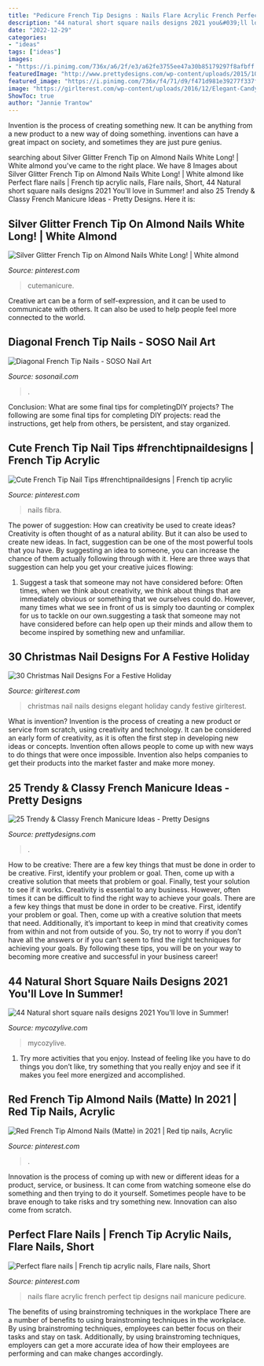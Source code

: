 ```yaml
---
title: "Pedicure French Tip Designs : Nails Flare Acrylic French Perfect Tip Designs Nail Manicure Pedicure"
description: "44 natural short square nails designs 2021 you&#039;ll love in summer!"
date: "2022-12-29"
categories:
- "ideas"
tags: ["ideas"]
images:
- "https://i.pinimg.com/736x/a6/2f/e3/a62fe3755ee47a30b85179297f8afbff.jpg"
featuredImage: "http://www.prettydesigns.com/wp-content/uploads/2015/10/Bow-French-Manicure-Idea.jpg"
featured_image: "https://i.pinimg.com/736x/f4/71/d9/f471d981e39277f337fa884eb6474669.jpg"
image: "https://girlterest.com/wp-content/uploads/2016/12/Elegant-Candy-Nails.jpg"
ShowToc: true
author: "Jannie Trantow"
---
```



Invention is the process of creating something new. It can be anything from a new product to a new way of doing something. inventions can have a great impact on society, and sometimes they are just pure genius.

	

		
searching about Silver Glitter French Tip on Almond Nails White Long! | White almond you've came to the right place. We have 8 Images about Silver Glitter French Tip on Almond Nails White Long! | White almond like Perfect flare nails | French tip acrylic nails, Flare nails, Short, 44 Natural short square nails designs 2021 You&#039;ll love in Summer! and also 25 Trendy &amp; Classy French Manicure Ideas - Pretty Designs. Here it is:
		
    
## Silver Glitter French Tip On Almond Nails White Long! | White Almond

<img loading=lazy src="https://i.pinimg.com/736x/a6/2f/e3/a62fe3755ee47a30b85179297f8afbff.jpg" onerror="this.onerror=null;this.src='https://tse4.mm.bing.net/th?id=OIP.ROJiyy7_E9W7AapoqCr_vAHaJ3&amp;pid=15.1';" alt="Silver Glitter French Tip on Almond Nails White Long! | White almond">

_Source: pinterest.com_

>cutemanicure. 

	

Creative art can be a form of self-expression, and it can be used to communicate with others. It can also be used to help people feel more connected to the world.

    
## Diagonal French Tip Nails - SOSO Nail Art

<img loading=lazy src="https://img.sosonail.com/images/nail-art-ideas-156.jpg" onerror="this.onerror=null;this.src='https://tse3.mm.bing.net/th?id=OIP.12m784i_t8oDR-xVloPj1AHaJ3&amp;pid=15.1';" alt="Diagonal French Tip Nails - SOSO Nail Art">

_Source: sosonail.com_

>. 

	

Conclusion: What are some final tips for completingDIY projects?
The following are some final tips for completing DIY projects: read the instructions, get help from others, be persistent, and stay organized.

    
## Cute French Tip Nail Tips #frenchtipnaildesigns | French Tip Acrylic

<img loading=lazy src="https://i.pinimg.com/736x/85/03/1f/85031f8d57c7e397a6a60ed6ef662ae3.jpg" onerror="this.onerror=null;this.src='https://tse1.mm.bing.net/th?id=OIP._eWA4JxOt-Lw1GDrbZxo2AHaNL&amp;pid=15.1';" alt="Cute French Tip Nail Tips #frenchtipnaildesigns | French tip acrylic">

_Source: pinterest.com_

>nails fibra. 

	

The power of suggestion: How can creativity be used to create ideas?
Creativity is often thought of as a natural ability. But it can also be used to create new ideas. In fact, suggestion can be one of the most powerful tools that you have. By suggesting an idea to someone, you can increase the chance of them actually following through with it. Here are three ways that suggestion can help you get your creative juices flowing: 
1. Suggest a task that someone may not have considered before: Often times, when we think about creativity, we think about things that are immediately obvious or something that we ourselves could do. However, many times what we see in front of us is simply too daunting or complex for us to tackle on our own.suggesting a task that someone may not have considered before can help open up their minds and allow them to become inspired by something new and unfamiliar. 

    
## 30 Christmas Nail Designs For A Festive Holiday

<img loading=lazy src="https://girlterest.com/wp-content/uploads/2016/12/Elegant-Candy-Nails.jpg" onerror="this.onerror=null;this.src='https://tse1.mm.bing.net/th?id=OIP.ihBiBiao0e9qAs1CB7PDTgHaJ4&amp;pid=15.1';" alt="30 Christmas Nail Designs For a Festive Holiday">

_Source: girlterest.com_

>christmas nail nails designs elegant holiday candy festive girlterest. 

	

What is invention?
Invention is the process of creating a new product or service from scratch, using creativity and technology. It can be considered an early form of creativity, as it is often the first step in developing new ideas or concepts. Invention often allows people to come up with new ways to do things that were once impossible. Invention also helps companies to get their products into the market faster and make more money.

    
## 25 Trendy &amp; Classy French Manicure Ideas - Pretty Designs

<img loading=lazy src="http://www.prettydesigns.com/wp-content/uploads/2015/10/Bow-French-Manicure-Idea.jpg" onerror="this.onerror=null;this.src='https://tse2.mm.bing.net/th?id=OIP.ru20bX4ohZZWXHdzpQuKmAHaJ4&amp;pid=15.1';" alt="25 Trendy &amp; Classy French Manicure Ideas - Pretty Designs">

_Source: prettydesigns.com_

>. 

	

How to be creative: There are a few key things that must be done in order to be creative. First, identify your problem or goal. Then, come up with a creative solution that meets that problem or goal. Finally, test your solution to see if it works.
Creativity is essential to any business. However, often times it can be difficult to find the right way to achieve your goals. There are a few key things that must be done in order to be creative. First, identify your problem or goal. Then, come up with a creative solution that meets that need. Additionally, it’s important to keep in mind that creativity comes from within and not from outside of you. So, try not to worry if you don’t have all the answers or if you can’t seem to find the right techniques for achieving your goals. By following these tips, you will be on your way to becoming more creative and successful in your business career!

    
## 44 Natural Short Square Nails Designs 2021 You&#039;ll Love In Summer!

<img loading=lazy src="https://mycozylive.com/wp-content/uploads/2021/04/4-14-683x1024.jpg" onerror="this.onerror=null;this.src='https://tse4.mm.bing.net/th?id=OIP.IZ6UKRMgyWlOo2yrd6A33gHaLG&amp;pid=15.1';" alt="44 Natural short square nails designs 2021 You&#039;ll love in Summer!">

_Source: mycozylive.com_

>mycozylive. 

	

1. Try more activities that you enjoy. Instead of feeling like you have to do things you don’t like, try something that you really enjoy and see if it makes you feel more energized and accomplished. 

    
## Red French Tip Almond Nails (Matte) In 2021 | Red Tip Nails, Acrylic

<img loading=lazy src="https://i.pinimg.com/736x/f4/71/d9/f471d981e39277f337fa884eb6474669.jpg" onerror="this.onerror=null;this.src='https://tse1.mm.bing.net/th?id=OIP.b-P5ScpC8Pyruz78b-6EUwHaLc&amp;pid=15.1';" alt="Red French Tip Almond Nails (Matte) in 2021 | Red tip nails, Acrylic">

_Source: pinterest.com_

>. 

	

Innovation is the process of coming up with new or different ideas for a product, service, or business. It can come from watching someone else do something and then trying to do it yourself. Sometimes people have to be brave enough to take risks and try something new. Innovation can also come from scratch.

    
## Perfect Flare Nails | French Tip Acrylic Nails, Flare Nails, Short

<img loading=lazy src="https://i.pinimg.com/736x/2e/0c/1e/2e0c1ebc39e1e7a9183dcca3ddb57229--flare-nails-yo.jpg" onerror="this.onerror=null;this.src='https://tse3.mm.bing.net/th?id=OIP.biLJyNp9E6pX0JtANmhBLwHaNK&amp;pid=15.1';" alt="Perfect flare nails | French tip acrylic nails, Flare nails, Short">

_Source: pinterest.com_

>nails flare acrylic french perfect tip designs nail manicure pedicure. 

	

The benefits of using brainstroming techniques in the workplace
There are a number of benefits to using brainstroming techniques in the workplace. By using brainstroming techniques, employees can better focus on their tasks and stay on task. Additionally, by using brainstroming techniques, employers can get a more accurate idea of how their employees are performing and can make changes accordingly.

